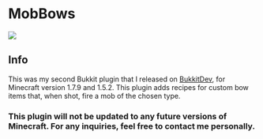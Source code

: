 # MobBows

![](https://media.forgecdn.net/avatars/66/687/636163070562140628.png)

## Info
This was my second Bukkit plugin that I released on [BukkitDev](https://dev.bukkit.org/projects/mobbows), for Minecraft version 1.7.9 and 1.5.2.
This plugin adds recipes for custom bow items that, when shot, fire a mob of the chosen type. 

### This plugin will not be updated to any future versions of Minecraft. For any inquiries, feel free to contact me personally.
